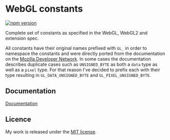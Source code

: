 # WebGL constants

[![npm version](https://badge.fury.io/js/webgl-constants.svg)](https://badge.fury.io/js/webgl-constants)

Complete set of constants as specified in the WebGL, WebGL2 and extension spec.

All constants have their original names prefixed with `GL_` in order to namespace the constants and were directly ported from the documentation on the [Mozilla Developer Network](https://developer.mozilla.org/en-US/docs/Web/API/WebGL_API/Constants). In some cases the documentation describes duplicate cases such as `UNSIGNED_BYTE` as both a `data` type as well as a `pixel` type. For that reason I've decided to prefix each with their type resulting in `GL_DATA_UNSIGNED_BYTE` and  `GL_PIXEL_UNSIGNED_BYTE`.

## Documentation

[Documentation](https://timvanscherpenzeel.github.io/webgl-constants/)

## Licence

My work is released under the [MIT license](https://raw.githubusercontent.com/TimvanScherpenzeel/webgl-constants/master/LICENSE).